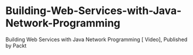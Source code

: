 # Building-Web-Services-with-Java-Network-Programming
Building Web Services with Java Network Programming [ Video], Published by Packt
